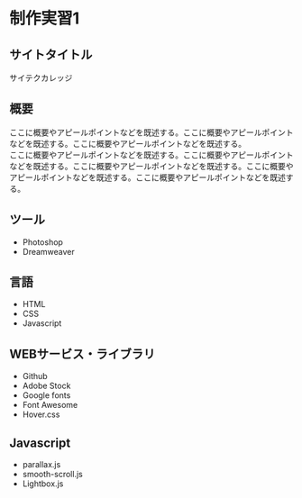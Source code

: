 # 制作実習1

## サイトタイトル
サイテクカレッジ

## 概要
ここに概要やアピールポイントなどを既述する。ここに概要やアピールポイントなどを既述する。ここに概要やアピールポイントなどを既述する。  
ここに概要やアピールポイントなどを既述する。ここに概要やアピールポイントなどを既述する。ここに概要やアピールポイントなどを既述する。ここに概要やアピールポイントなどを既述する。ここに概要やアピールポイントなどを既述する。

## ツール
* Photoshop
* Dreamweaver

## 言語
* HTML
* CSS
* Javascript

## WEBサービス・ライブラリ
* Github
* Adobe Stock
* Google fonts
* Font Awesome
* Hover.css

## Javascript
* parallax.js
* smooth-scroll.js
* Lightbox.js  
